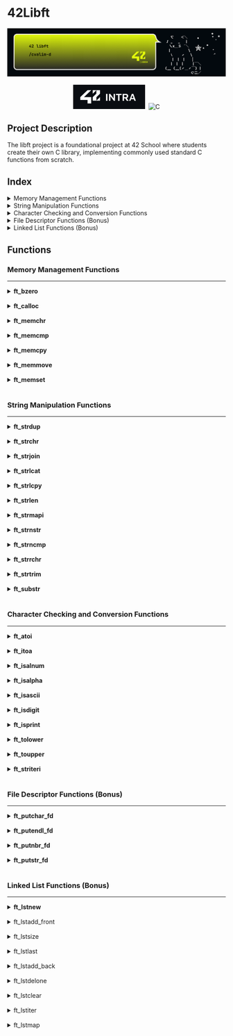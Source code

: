 # 42Libft

<div align="center">

![Banner](./42cover.png)

[![42Intra](/42badge.svg)](https://profile.intra.42.fr/users/cvalim-d)
![C](https://img.shields.io/badge/C-00599C?style=for-the-badge&logo=c&logoColor=white)

</div>

## Project Description

The libft project is a foundational project at 42 School where students create their own C library, implementing commonly used standard C functions from scratch.

## Index

  <details>
  <summary>Memory Management Functions</summary>
    <ul>
    <li><a href="#ft_bzero">ft_bzero</a></li>
    <li><a href="#ft_calloc">ft_calloc</a></li>
    <li><a href="#ft_memchr">ft_memchr</a></li>
    <li><a href="#ft_memcmp">ft_memcmp</a></li>
    <li><a href="#ft_memcpy">ft_memcpy</a></li>
    <li><a href="#ft_memmove">ft_memmove</a></li>
    <li><a href="#ft_memset">ft_memset</a></li>
  </ul>
  </details>
  <details>
  <summary>String Manipulation Functions</summary>
  <ul>
    <li><a href="#ft_strdup">ft_strdup</a></li>
    <li><a href="#ft_strchr">ft_strchr</a></li>
    <li><a href="#ft_strjoin">ft_strjoin</a></li>
    <li><a href="#ft_strlcat">ft_strlcat</a></li>
    <li><a href="#ft_strlcpy">ft_strlcpy</a></li>
    <li><a href="#ft_strlen">ft_strlen</a></li>
    <li><a href="#ft_strmapi">ft_strmapi</a></li>
    <li><a href="#ft_strnstr">ft_strnstr</a></li>
    <li><a href="#ft_strncmp">ft_strncmp</a></li>
    <li><a href="#ft_strrchr">ft_strrchr</a></li>
    <li><a href="#ft_strtrim">ft_strtrim</a></li>
    <li><a href="#ft_substr">ft_substr</a></li>
  </ul>
  </details>
  <details>
  <summary>Character Checking and Conversion Functions</summary>
  <ul>
    <li><a href="#ft_atoi">ft_atoi</a></li>
    <li><a href="#ft_itoa">ft_itoa</a></li>
    <li><a href="#ft_isalnum">ft_isalnum</a></li>
    <li><a href="#ft_isalpha">ft_isalpha</a></li>
    <li><a href="#ft_isascii">ft_isascii</a></li>
    <li><a href="#ft_isdigit">ft_isdigit</a></li>
    <li><a href="#ft_isprint">ft_isprint</a></li>
    <li><a href="#ft_tolower">ft_tolower</a></li>
    <li><a href="#ft_toupper">ft_toupper</a></li>
    <li><a href="#ft_striteri">ft_striteri</a></li>
  </ul>
  </details>
  <details>
  <summary>File Descriptor Functions (Bonus)</summary>
  <ul>
    <li><a href="#ft_putchar_fd">ft_putchar_fd</a></li>
    <li><a href="#ft_putendl_fd">ft_putendl_fd</a></li>
    <li><a href="#ft_putnbr_fd">ft_putnbr_fd</a></li>
    <li><a href="#ft_putstr_fd">ft_putstr_fd</a></li>
  </ul>
  </details>
  <details>
  <summary>Linked List Functions (Bonus)</summary>
  <ul>
    <li><a href="#ft_lstnew">ft_lstnew</a></li>
    <li><a href="#ft_lstadd_front">ft_lstadd_front</a></li>
    <li><a href="#ft_lstsize">ft_lstsize</a></li>
    <li><a href="#ft_lstlast">ft_lstlast</a></li>
    <li><a href="#ft_lstadd_back">ft_lstadd_back</a></li>
    <li><a href="#ft_lstdelone">ft_lstdelone</a></li>
    <li><a href="#ft_lstclear">ft_lstclear</a></li>
    <li><a href="#ft_lstiter">ft_lstiter</a></li>
    <li><a href="#ft_lstmap">ft_lstmap</a></li>
  </ul>
  </details>

## Functions

### Memory Management Functions
***

<details>
<summary><strong id="ft_bzero">ft_bzero</strong></summary>

#### `void ft_bzero(void *s, size_t n);`
|               Description               |            Param. #1             |              Param. #2               | Return Value |
| :-------------------------------------: | :------------------------------: | :----------------------------------: | :----------: |
| Sets all bytes of a memory area to zero | `s` - Pointer to the memory area | `n` - Number of bytes to set to zero |     None     |

</details>

<br>

<details>
<summary><strong id="ft_calloc">ft_calloc</strong></summary>

#### `void *ft_calloc(size_t nmemb, size_t size);`
|                       Description                        |          Param. #1           |           Param. #2           |          Return Value           |
| :------------------------------------------------------: | :--------------------------: | :---------------------------: | :-----------------------------: |
| Allocates memory for an array and initializes it to zero | `nmemb` - Number of elements | `size` - Size of each element | Pointer to the allocated memory |

</details>

<br>

<details>
<summary><strong id="ft_memchr">ft_memchr</strong></summary>

#### `void *ft_memchr(const void *s, int c, size_t n);`
|         Description          |            Param. #1             |           Param. #2           |           Param. #3           |                   Return Value                    |
| :--------------------------: | :------------------------------: | :---------------------------: | :---------------------------: | :-----------------------------------------------: |
| Scans memory for a character | `s` - Pointer to the memory area | `c` - Character to search for | `n` - Number of bytes to scan | Pointer to the matching byte or NULL if not found |

</details>

<br>

<details>
<summary><strong id="ft_memcmp">ft_memcmp</strong></summary>

#### `int ft_memcmp(const void *s1, const void *s2, size_t n);`
|        Description        |                Param. #1                |                Param. #2                 |            Param. #3             |                                  Return Value                                   |
| :-----------------------: | :-------------------------------------: | :--------------------------------------: | :------------------------------: | :-----------------------------------------------------------------------------: |
| Compares two memory areas | `s1` - Pointer to the first memory area | `s2` - Pointer to the second memory area | `n` - Number of bytes to compare | < 0 if s1 is less than s2, > 0 if s1 is greater than s2, 0 if s1 is equal to s2 |

</details>

<br>

<details>
<summary><strong id="ft_memcpy">ft_memcpy</strong></summary>

#### `void *ft_memcpy(void *dest, const void *src, size_t n);`
|    Description     |                    Param. #1                    |                 Param. #2                 |           Param. #3           |              Return Value              |
| :----------------: | :---------------------------------------------: | :---------------------------------------: | :---------------------------: | :------------------------------------: |
| Copies memory area | `dest` - Pointer to the destination memory area | `src` - Pointer to the source memory area | `n` - Number of bytes to copy | Pointer to the destination memory area |

</details>

<br>

<details>
<summary><strong id="ft_memmove">ft_memmove</strong></summary>

#### `void *ft_memmove(void *dest, const void *src, size_t n);`
|             Description              |                    Param. #1                    |                 Param. #2                 |           Param. #3           |              Return Value              |
| :----------------------------------: | :---------------------------------------------: | :---------------------------------------: | :---------------------------: | :------------------------------------: |
| Copies memory area, handling overlap | `dest` - Pointer to the destination memory area | `src` - Pointer to the source memory area | `n` - Number of bytes to copy | Pointer to the destination memory area |

</details>

<br>

<details>
<summary><strong id="ft_memset">ft_memset</strong></summary>

#### `void *ft_memset(void *s, int c, size_t len);`
|            Description            |            Param. #1             |        Param. #2        |           Param. #3            |        Return Value        |
| :-------------------------------: | :------------------------------: | :---------------------: | :----------------------------: | :------------------------: |
| Fills memory with a constant byte | `s` - Pointer to the memory area | `c` - Byte value to set | `len` - Number of bytes to set | Pointer to the memory area |

</details>

<br>

### String Manipulation Functions
***

<details>
<summary><strong id="ft_strdup">ft_strdup</strong></summary>

#### `char *ft_strdup(char *src);`
|     Description     |              Param. #1              |           Return Value           |
| :-----------------: | :---------------------------------: | :------------------------------: |
| Duplicates a string | `src` - The string to be duplicated | Pointer to the duplicated string |

</details>

<br>

<details>
<summary><strong id="ft_strchr">ft_strchr</strong></summary>

#### `char *ft_strchr(const char *s, int c);`
|                       Description                       |           Param. #1           |           Param. #2           |                             Return Value                              |
| :-----------------------------------------------------: | :---------------------------: | :---------------------------: | :-------------------------------------------------------------------: |
| Locates the first occurrence of a character in a string | `s` - The string to search in | `c` - The character to locate | Pointer to the first occurrence of the character or NULL if not found |

</details>

<br>

<details>
<summary><strong id="ft_strjoin">ft_strjoin</strong></summary>

#### `char *ft_strjoin(char const *s1, char const *s2);`
|                Description                 |        Param. #1        |        Param. #2         |       Return Value        |
| :----------------------------------------: | :---------------------: | :----------------------: | :-----------------------: |
| Concatenates two strings into a new string | `s1` - The first string | `s2` - The second string | Pointer to the new string |

</details>

<br>

<details>
<summary><strong id="ft_strlcat">ft_strlcat</strong></summary>

#### `unsigned int ft_strlcat(char *dest, const char *src, size_t size);`
|                        Description                        |            Param. #1            |         Param. #2         |                     Param. #3                     |                  Return Value                   |
| :-------------------------------------------------------: | :-----------------------------: | :-----------------------: | :-----------------------------------------------: | :---------------------------------------------: |
| Concatenates a string with another, with size limitations | `dest` - The destination string | `src` - The source string | `size` - The total size of the destination buffer | Total length of the string they tried to create |

</details>

<br>

<details>
<summary><strong id="ft_strlcpy">ft_strlcpy</strong></summary>

#### `unsigned int ft_strlcpy(char *dest, char *src, unsigned int size);`
|                    Description                    |            Param. #1            |         Param. #2         |                     Param. #3                     |                  Return Value                   |
| :-----------------------------------------------: | :-----------------------------: | :-----------------------: | :-----------------------------------------------: | :---------------------------------------------: |
| Copies a string to another, with size limitations | `dest` - The destination string | `src` - The source string | `size` - The total size of the destination buffer | Total length of the string they tried to create |

</details>

<br>

<details>
<summary><strong id="ft_strlen">ft_strlen</strong></summary>

#### `int ft_strlen(const char *s);`
|          Description           |          Param. #1          |     Return Value     |
| :----------------------------: | :-------------------------: | :------------------: |
| Returns the length of a string | `s` - The string to measure | Length of the string |

</details>

<br>

<details>
<summary><strong id="ft_strmapi">ft_strmapi</strong></summary>

#### `char *ft_strmapi(char const *s, char (*f)(unsigned int, char));`
|                               Description                               |          Param. #1          |                   Param. #2                   |       Return Value        |
| :---------------------------------------------------------------------: | :-------------------------: | :-------------------------------------------: | :-----------------------: |
| Applies a function to each character of a string to create a new string | `s` - The string to iterate | `f` - The function to apply to each character | Pointer to the new string |

</details>

<br>

<details>
<summary><strong id="ft_strnstr">ft_strnstr</strong></summary>

#### `char *ft_strnstr(const char *big, const char *little, size_t len);`
|                       Description                        |            Param. #1            |               Param. #2                |                     Param. #3                      |                             Return Value                              |
| :------------------------------------------------------: | :-----------------------------: | :------------------------------------: | :------------------------------------------------: | :-------------------------------------------------------------------: |
| Locates a substring in a string, within a certain length | `big` - The string to search in | `little` - The substring to search for | `len` - The maximum number of characters to search | Pointer to the first occurrence of the substring or NULL if not found |

</details>

<br>

<details>
<summary><strong id="ft_strncmp">ft_strncmp</strong></summary>

#### `int ft_strncmp(char *s1, char *s2, size_t n);`
|                 Description                 |        Param. #1        |        Param. #2         |                     Param. #3                     |                                  Return Value                                   |
| :-----------------------------------------: | :---------------------: | :----------------------: | :-----------------------------------------------: | :-----------------------------------------------------------------------------: |
| Compares two strings up to a certain length | `s1` - The first string | `s2` - The second string | `n` - The maximum number of characters to compare | < 0 if s1 is less than s2, > 0 if s1 is greater than s2, 0 if s1 is equal to s2 |

</details>

<br>

<details>
<summary><strong id="ft_strrchr">ft_strrchr</strong></summary>

#### `char *ft_strrchr(const char *s, int c);`
|                      Description                       |           Param. #1           |           Param. #2           |                             Return Value                             |
| :----------------------------------------------------: | :---------------------------: | :---------------------------: | :------------------------------------------------------------------: |
| Locates the last occurrence of a character in a string | `s` - The string to search in | `c` - The character to locate | Pointer to the last occurrence of the character or NULL if not found |

</details>

<br>

<details>
<summary><strong id="ft_strtrim">ft_strtrim</strong></summary>

#### `char *ft_strtrim(char const *s1, char const *set);`
|                       Description                       |         Param. #1         |               Param. #2               |         Return Value          |
| :-----------------------------------------------------: | :-----------------------: | :-----------------------------------: | :---------------------------: |
| Trims characters from the beginning and end of a string | `s1` - The string to trim | `set` - The set of characters to trim | Pointer to the trimmed string |

</details>

<br>

<details>
<summary><strong id="ft_substr">ft_substr</strong></summary>

#### `char *ft_substr(char const *s, unsigned int start, size_t len);`
|            Description             |         Param. #1         |          Param. #2           |              Param. #3              |       Return Value       |
| :--------------------------------: | :-----------------------: | :--------------------------: | :---------------------------------: | :----------------------: |
| Extracts a substring from a string | `s` - The original string | `start` - The starting index | `len` - The length of the substring | Pointer to the substring |

</details>

<br>

### Character Checking and Conversion Functions
***

<details>
<summary><strong id="ft_atoi">ft_atoi</strong></summary>

#### `int ft_atoi(char *str);`
|           Description           |             Param. #1              |     Return Value      |
| :-----------------------------: | :--------------------------------: | :-------------------: |
| Converts a string to an integer | `str` - The string to be converted | The converted integer |

</details>

<br>

<details>
<summary><strong id="ft_itoa">ft_itoa</strong></summary>

#### `char *ft_itoa(int n);`
|           Description           |          Param. #1           |                  Return Value                  |
| :-----------------------------: | :--------------------------: | :--------------------------------------------: |
| Converts an integer to a string | `n` - The integer to convert | Pointer to the string representing the integer |

</details>

<br>

<details>
<summary><strong id="ft_isalnum">ft_isalnum</strong></summary>

#### `int ft_isalnum(int c);`
|              Description              |          Param. #1           |                         Return Value                          |
| :-----------------------------------: | :--------------------------: | :-----------------------------------------------------------: |
| Checks if a character is alphanumeric | `c` - The character to check | 0 if the character tests false, 1 if the character tests true |

</details>

<br>

<details>
<summary><strong id="ft_isalpha">ft_isalpha</strong></summary>

#### `int ft_isalpha(int c);`
|             Description             |          Param. #1           |                         Return Value                          |
| :---------------------------------: | :--------------------------: | :-----------------------------------------------------------: |
| Checks if a character is alphabetic | `c` - The character to check | 0 if the character tests false, 1 if the character tests true |

</details>

<br>

<details>
<summary><strong id="ft_isascii">ft_isascii</strong></summary>

#### `int ft_isascii(int c);`
|                 Description                 |          Param. #1           |                         Return Value                          |
| :-----------------------------------------: | :--------------------------: | :-----------------------------------------------------------: |
| Checks if a character is an ASCII character | `c` - The character to check | 0 if the character tests false, 1 if the character tests true |

</details>

<br>

<details>
<summary><strong id="ft_isdigit">ft_isdigit</strong></summary>

#### `int ft_isdigit(int c);`
|           Description            |          Param. #1           |                         Return Value                          |
| :------------------------------: | :--------------------------: | :-----------------------------------------------------------: |
| Checks if a character is a digit | `c` - The character to check | 0 if the character tests false, 1 if the character tests true |

</details>

<br>

<details>
<summary><strong id="ft_isprint">ft_isprint</strong></summary>

#### `int ft_isprint(int c);`
|            Description             |          Param. #1           |                         Return Value                          |
| :--------------------------------: | :--------------------------: | :-----------------------------------------------------------: |
| Checks if a character is printable | `c` - The character to check | 0 if the character tests false, 1 if the character tests true |

</details>

<br>

<details>
<summary><strong id="ft_tolower">ft_tolower</strong></summary>

#### `int ft_tolower(int c);`
|                 Description                  |           Param. #1            |      Return Value       |
| :------------------------------------------: | :----------------------------: | :---------------------: |
| Converts an uppercase character to lowercase | `c` - The character to convert | The converted character |

</details>

<br>

<details>
<summary><strong id="ft_toupper">ft_toupper</strong></summary>

#### `int ft_toupper(int c);`
|                 Description                 |           Param. #1            |      Return Value       |
| :-----------------------------------------: | :----------------------------: | :---------------------: |
| Converts a lowercase character to uppercase | `c` - The character to convert | The converted character |

</details>

<br>

<details>
<summary><strong id="ft_striteri">ft_striteri</strong></summary>

#### `void ft_striteri(char *s, void (*f)(unsigned int, char *));`
|                   Description                    |          Param. #1          |                   Param. #2                   | Return Value |
| :----------------------------------------------: | :-------------------------: | :-------------------------------------------: | :----------: |
| Applies a function to each character of a string | `s` - The string to iterate | `f` - The function to apply to each character |     None     |

</details>

<br>

### File Descriptor Functions (Bonus)
***

<details>
<summary><strong id="ft_putchar_fd">ft_putchar_fd</strong></summary>

#### `void ft_putchar_fd(char c, int fd);`
|               Description                |           Param. #1           |         Param. #2          | Return Value |
| :--------------------------------------: | :---------------------------: | :------------------------: | :----------: |
| Outputs a character to a file descriptor | `c` - The character to output | `fd` - The file descriptor |     None     |

</details>

<br>

<details>
<summary><strong id="ft_putendl_fd">ft_putendl_fd</strong></summary>

#### `void ft_putendl_fd(char *s, int fd);`
|                         Description                          |         Param. #1          |         Param. #2          | Return Value |
| :----------------------------------------------------------: | :------------------------: | :------------------------: | :----------: |
| Outputs a string to a file descriptor, followed by a newline | `s` - The string to output | `fd` - The file descriptor |     None     |

</details>

<br>

<details>
<summary><strong id="ft_putnbr_fd">ft_putnbr_fd</strong></summary>

#### `void ft_putnbr_fd(int n, int fd);`
|               Description               |          Param. #1          |         Param. #2          | Return Value |
| :-------------------------------------: | :-------------------------: | :------------------------: | :----------: |
| Outputs an integer to a file descriptor | `n` - The integer to output | `fd` - The file descriptor |     None     |

</details>

<br>

<details>
<summary><strong id="ft_putstr_fd">ft_putstr_fd</strong></summary>

#### `void ft_putstr_fd(char *s, int fd);`
|              Description              |         Param. #1          |         Param. #2          | Return Value |
| :-----------------------------------: | :------------------------: | :------------------------: | :----------: |
| Outputs a string to a file descriptor | `s` - The string to output | `fd` - The file descriptor |     None     |

</details>

<br>

### Linked List Functions (Bonus)
***

<details>
<summary><strong id="ft_lstnew">ft_lstnew</strong></summary>

#### `t_list *ft_lstnew(void *content);`
|            Description            |                      Param. #1                      |        Return Value        |
| :-------------------------------: | :-------------------------------------------------: | :------------------------: |
| Creates a new linked list element | `content` - The content to store in the new element | Pointer to the new element |

</details>

<br>

<details>
<summary>ft_lstadd_front</summary>

#### `void ft_lstadd_front(t_list **lst, t_list *new);`
|                    Description                    |                    Param. #1                     |           Param. #2            | Return Value |
| :-----------------------------------------------: | :----------------------------------------------: | :----------------------------: | :----------: |
| Adds an element at the beginning of a linked list | `lst` - Pointer to the first element of the list | `new` - The new element to add |     None     |

</details>

<br>

<details>
<summary>ft_lstsize</summary>

#### `int ft_lstsize(t_list *lst);`
|                   Description                   |               Param. #1               |          Return Value          |
| :---------------------------------------------: | :-----------------------------------: | :----------------------------: |
| Returns the number of elements in a linked list | `lst` - The list to count elements in | Number of elements in the list |

</details>

<br>

<details>
<summary>ft_lstlast</summary>

#### `t_list *ft_lstlast(t_list *lst);`
|                Description                |                   Param. #1                   |        Return Value         |
| :---------------------------------------: | :-------------------------------------------: | :-------------------------: |
| Returns the last element of a linked list | `lst` - The list to get the last element from | Pointer to the last element |

</details>

<br>

<details>
<summary>ft_lstadd_back</summary>

#### `void ft_lstadd_back(t_list **lst, t_list *new);`
|                 Description                 |                    Param. #1                     |           Param. #2            | Return Value |
| :-----------------------------------------: | :----------------------------------------------: | :----------------------------: | :----------: |
| Adds an element at the end of a linked list | `lst` - Pointer to the first element of the list | `new` - The new element to add |     None     |

</details>

<br>

<details>
<summary>ft_lstdelone</summary>

#### `void ft_lstdelone(t_list *lst, void (*del)(void *));`
|              Description              |           Param. #1           |                         Param. #2                         | Return Value |
| :-----------------------------------: | :---------------------------: | :-------------------------------------------------------: | :----------: |
| Deletes an element from a linked list | `lst` - The element to delete | `del` - The function to delete the content of the element |     None     |

</details>

<br>

<details>
<summary>ft_lstclear</summary>

#### `void ft_lstclear(t_list **lst, void (*del)(void *));`
|                   Description                   |                    Param. #1                     |                         Param. #2                          | Return Value |
| :---------------------------------------------: | :----------------------------------------------: | :--------------------------------------------------------: | :----------: |
| Deletes and frees all elements of a linked list | `lst` - Pointer to the first element of the list | `del` - The function to delete the content of the elements |     None     |

</details>

<br>

<details>
<summary>ft_lstiter</summary>

#### `void ft_lstiter(t_list *lst, void (*f)(void *));`
|                            Description                             |          Param. #1          |                  Param. #2                  | Return Value |
| :----------------------------------------------------------------: | :-------------------------: | :-----------------------------------------: | :----------: |
| Iterates over a linked list and applies a function to each element | `lst` - The list to iterate | `f` - The function to apply to each element |     None     |

</details>

<br>

<details>
<summary>ft_lstmap</summary>

#### `t_list *ft_lstmap(t_list *lst, void *(*f)(void *), void (*del)(void *));`
|                                     Description                                      |         Param. #1         |                  Param. #2                  |                         Param. #3                          |      Return Value       |
| :----------------------------------------------------------------------------------: | :-----------------------: | :-----------------------------------------: | :--------------------------------------------------------: | :---------------------: |
| Creates a new linked list by applying a function to each element of an existing list | `lst` - The original list | `f` - The function to apply to each element | `del` - The function to delete the content of the elements | Pointer to the new list |

</details>